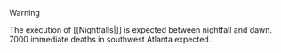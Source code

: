 > [!WARNING]
> The execution of [[Nightfalls|]] is expected between nightfall and dawn. 7000 immediate deaths in southwest Atlanta expected.
